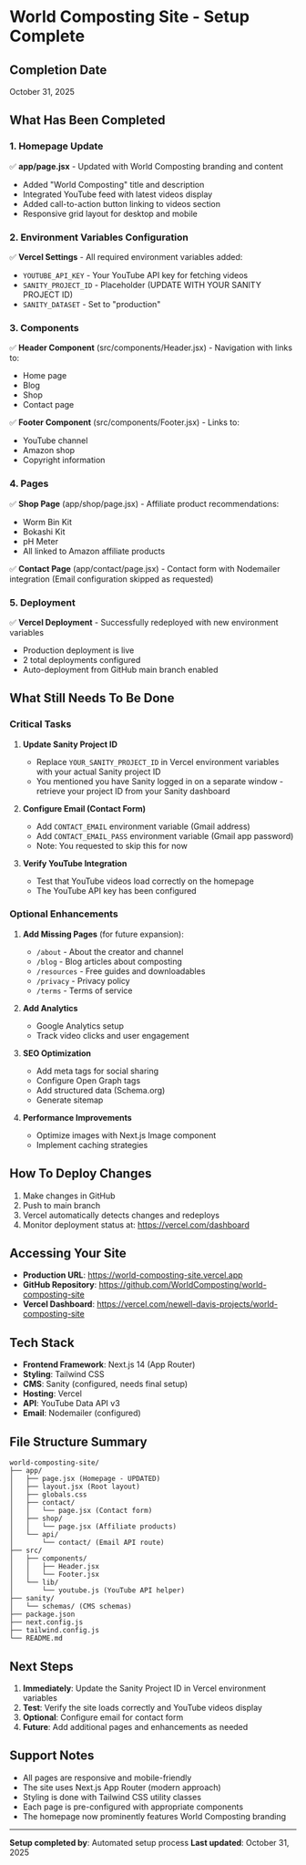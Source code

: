 # World Composting Site - Setup Complete

## Completion Date
October 31, 2025

## What Has Been Completed

### 1. Homepage Update
✅ **app/page.jsx** - Updated with World Composting branding and content
- Added "World Composting" title and description
- Integrated YouTube feed with latest videos display
- Added call-to-action button linking to videos section
- Responsive grid layout for desktop and mobile

### 2. Environment Variables Configuration
✅ **Vercel Settings** - All required environment variables added:
- `YOUTUBE_API_KEY` - Your YouTube API key for fetching videos
- `SANITY_PROJECT_ID` - Placeholder (UPDATE WITH YOUR SANITY PROJECT ID)
- `SANITY_DATASET` - Set to "production"

### 3. Components
✅ **Header Component** (src/components/Header.jsx) - Navigation with links to:
- Home page
- Blog
- Shop
- Contact page

✅ **Footer Component** (src/components/Footer.jsx) - Links to:
- YouTube channel
- Amazon shop
- Copyright information

### 4. Pages
✅ **Shop Page** (app/shop/page.jsx) - Affiliate product recommendations:
- Worm Bin Kit
- Bokashi Kit
- pH Meter
- All linked to Amazon affiliate products

✅ **Contact Page** (app/contact/page.jsx) - Contact form with Nodemailer integration
(Email configuration skipped as requested)

### 5. Deployment
✅ **Vercel Deployment** - Successfully redeployed with new environment variables
- Production deployment is live
- 2 total deployments configured
- Auto-deployment from GitHub main branch enabled

## What Still Needs To Be Done

### Critical Tasks
1. **Update Sanity Project ID**
   - Replace `YOUR_SANITY_PROJECT_ID` in Vercel environment variables with your actual Sanity project ID
   - You mentioned you have Sanity logged in on a separate window - retrieve your project ID from your Sanity dashboard

2. **Configure Email (Contact Form)**
   - Add `CONTACT_EMAIL` environment variable (Gmail address)
   - Add `CONTACT_EMAIL_PASS` environment variable (Gmail app password)
   - Note: You requested to skip this for now

3. **Verify YouTube Integration**
   - Test that YouTube videos load correctly on the homepage
   - The YouTube API key has been configured

### Optional Enhancements
1. **Add Missing Pages** (for future expansion):
   - `/about` - About the creator and channel
   - `/blog` - Blog articles about composting
   - `/resources` - Free guides and downloadables
   - `/privacy` - Privacy policy
   - `/terms` - Terms of service

2. **Add Analytics**
   - Google Analytics setup
   - Track video clicks and user engagement

3. **SEO Optimization**
   - Add meta tags for social sharing
   - Configure Open Graph tags
   - Add structured data (Schema.org)
   - Generate sitemap

4. **Performance Improvements**
   - Optimize images with Next.js Image component
   - Implement caching strategies

## How To Deploy Changes

1. Make changes in GitHub
2. Push to main branch
3. Vercel automatically detects changes and redeploys
4. Monitor deployment status at: https://vercel.com/dashboard

## Accessing Your Site

- **Production URL**: https://world-composting-site.vercel.app
- **GitHub Repository**: https://github.com/WorldComposting/world-composting-site
- **Vercel Dashboard**: https://vercel.com/newell-davis-projects/world-composting-site

## Tech Stack

- **Frontend Framework**: Next.js 14 (App Router)
- **Styling**: Tailwind CSS
- **CMS**: Sanity (configured, needs final setup)
- **Hosting**: Vercel
- **API**: YouTube Data API v3
- **Email**: Nodemailer (configured)

## File Structure Summary

```
world-composting-site/
├── app/
│   ├── page.jsx (Homepage - UPDATED)
│   ├── layout.jsx (Root layout)
│   ├── globals.css
│   ├── contact/
│   │   └── page.jsx (Contact form)
│   ├── shop/
│   │   └── page.jsx (Affiliate products)
│   └── api/
│       └── contact/ (Email API route)
├── src/
│   ├── components/
│   │   ├── Header.jsx
│   │   └── Footer.jsx
│   └── lib/
│       └── youtube.js (YouTube API helper)
├── sanity/
│   └── schemas/ (CMS schemas)
├── package.json
├── next.config.js
├── tailwind.config.js
└── README.md
```

## Next Steps

1. **Immediately**: Update the Sanity Project ID in Vercel environment variables
2. **Test**: Verify the site loads correctly and YouTube videos display
3. **Optional**: Configure email for contact form
4. **Future**: Add additional pages and enhancements as needed

## Support Notes

- All pages are responsive and mobile-friendly
- The site uses Next.js App Router (modern approach)
- Styling is done with Tailwind CSS utility classes
- Each page is pre-configured with appropriate components
- The homepage now prominently features World Composting branding

---

**Setup completed by**: Automated setup process
**Last updated**: October 31, 2025
